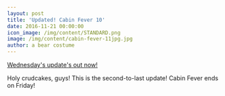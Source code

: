 ```yaml
---
layout: post
title: 'Updated! Cabin Fever 10'
date: 2016-11-21 00:00:00
icon_image: /img/content/STANDARD.png
image: /img/content/cabin-fever-11jpg.jpg
author: a bear costume
---
```



[Wednesday's update's out now!](/comics/cabin+fever_11/)

Holy crudcakes, guys! This is the second-to-last update! Cabin Fever ends on Friday!